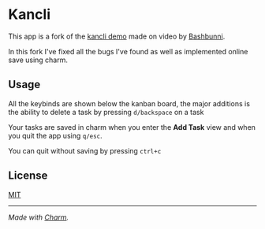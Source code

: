 # Kancli

This app is a fork of the [kancli demo](https://github.com/charmbracelet/kancli)
made on video by [Bashbunni](https://mastodon.technology/web/@bashbunni@mastodon.social).

In this fork I've fixed all the bugs I've found as well as implemented online save using charm.

## Usage

All the keybinds are shown below the kanban board, the major additions is the ability 
to delete a task by pressing ``d/backspace`` on a task

Your tasks are saved in charm when you enter the **Add Task** view and when you quit the app using ``q/esc``.

You can quit without saving by pressing ``ctrl+c``


## License

[MIT](https://github.com/charmbracelet/bubbletea/raw/master/LICENSE)

***

_Made with [Charm](https://charm.sh)._